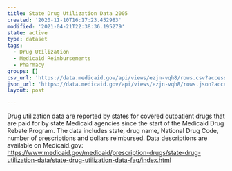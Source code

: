 ```yaml
---
title: State Drug Utilization Data 2005
created: '2020-11-10T16:17:23.452983'
modified: '2021-04-21T22:38:36.195279'
state: active
type: dataset
tags:
  - Drug Utilization
  - Medicaid Reimbursements
  - Pharmacy
groups: []
csv_url: 'https://data.medicaid.gov/api/views/ezjn-vqh8/rows.csv?accessType=DOWNLOAD'
json_url: 'https://data.medicaid.gov/api/views/ezjn-vqh8/rows.json?accessType=DOWNLOAD'
layout: post

---
```

Drug utilization data are reported by states for covered outpatient drugs that are paid for by state Medicaid agencies since the start of the Medicaid Drug Rebate Program. The data includes state, drug name, National Drug Code, number of prescriptions and dollars reimbursed. Data descriptions are available on Medicaid.gov: https://www.medicaid.gov/medicaid/prescription-drugs/state-drug-utilization-data/state-drug-utilization-data-faq/index.html
